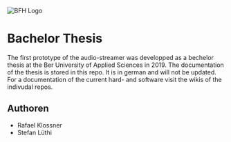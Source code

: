 ![BFH Logo](http://ci.bfh.ch/logo/Engineering%20and%20Information%20Technology)

# Bachelor Thesis

The first prototype of the audio-streamer was developped as a bechelor thesis at the Ber University of Applied Sciences in 2019. The documentation of the thesis is stored in this repo. It is in german and will not be updated. For a documentation of the current hard- and software visit the wikis of the indivudal repos. 

## Authoren

- Rafael Klossner
- Stefan Lüthi 
